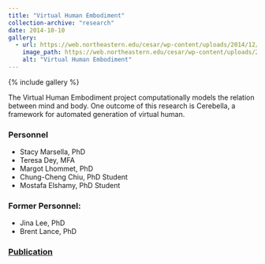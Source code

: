 ```yaml
---
title: "Virtual Human Embodiment"
collection-archive: "research"
date: 2014-10-10
gallery:
  - url: https://web.northeastern.edu/cesar/wp-content/uploads/2014/12/unity_ellie_gesture_diphone.mp4?_=1
    image_path: https://web.northeastern.edu/cesar/wp-content/uploads/2014/12/unity_ellie_gesture_diphone.mp4?_=1
    alt: "Virtual Human Embodiment"
---
```


{% include gallery %}

The Virtual Human Embodiment project computationally models the relation between mind and body. One outcome of this research is Cerebella, a framework for automated generation of virtual human.

### Personnel

* Stacy Marsella, PhD
* Teresa Dey, MFA
* Margot Lhommet, PhD
* Chung-Cheng Chiu, PhD Student
* Mostafa Elshamy, PhD Student

### Former Personnel:
* Jina Lee, PhD
* Brent Lance, PhD

### <a href="https://web.northeastern.edu/cesar/?page_id=187"> Publication </a>
